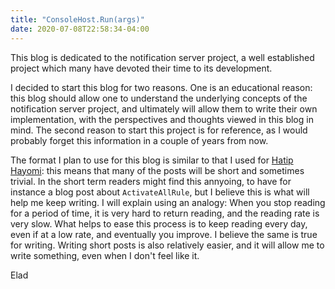 ```yaml
---
title: "ConsoleHost.Run(args)"
date: 2020-07-08T22:58:34-04:00
---
```

This blog is dedicated to the notification server project, a well established project which many have devoted their time to its development.

I decided to start this blog for two reasons. One is an educational reason: this blog should allow one to understand the underlying concepts of the notification server project, and ultimately will allow them to write their own implementation, with the perspectives and thoughts viewed in this blog in mind.
The second reason to start this project is for reference, as I would probably forget this information in a couple of years from now.

The format I plan to use for this blog is similar to that I used for [Hatip Hayomi](https://elad.zelingher.com/tips): this means that many of the posts will be short and sometimes trivial. In the short term readers might find this annyoing, to have for instance a blog post about `ActivateAllRule`, but I believe this is what will help me keep writing. I will explain using an analogy: When you stop reading for a period of time, it is very hard to return reading, and the reading rate is very slow. What helps to ease this process is to keep reading every day, even if at a low rate, and eventually you improve. I believe the same is true for writing. Writing short posts is also relatively easier, and it will allow me to write something, even when I don't feel like it.

Elad